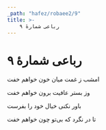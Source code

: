 ```yaml
---
_path: "hafez/robaee2/9"
title: >-
    رباعی شمارهٔ ۹
---
```

# رباعی شمارهٔ ۹

<div class="b" id="bn1"><div class="m1"><p>امشب ز غمت میان خون خواهم خفت</p></div>
<div class="m2"><p>وز بستر عافیت برون خواهم خفت</p></div></div>
<div class="b" id="bn2"><div class="m1"><p>باور نکنی خیال خود را بفرست</p></div>
<div class="m2"><p>تا در نگرد که بی‌تو چون خواهم خفت</p></div></div>
